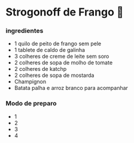 # Strogonoff de Frango :chicken:

### ingredientes

- 1 quilo de peito de frango sem pele
- 1 tablete de caldo de galinha
- 3 colheres de creme de leite sem soro
- 2 colheres de sopa de molho de tomate
- 2 colheres de katchp
- 2 colheres de sopa de mostarda
- Champignon
- Batata palha e arroz branco para acompanhar

### Modo de preparo

- 1
- 2
- 3
- 4

